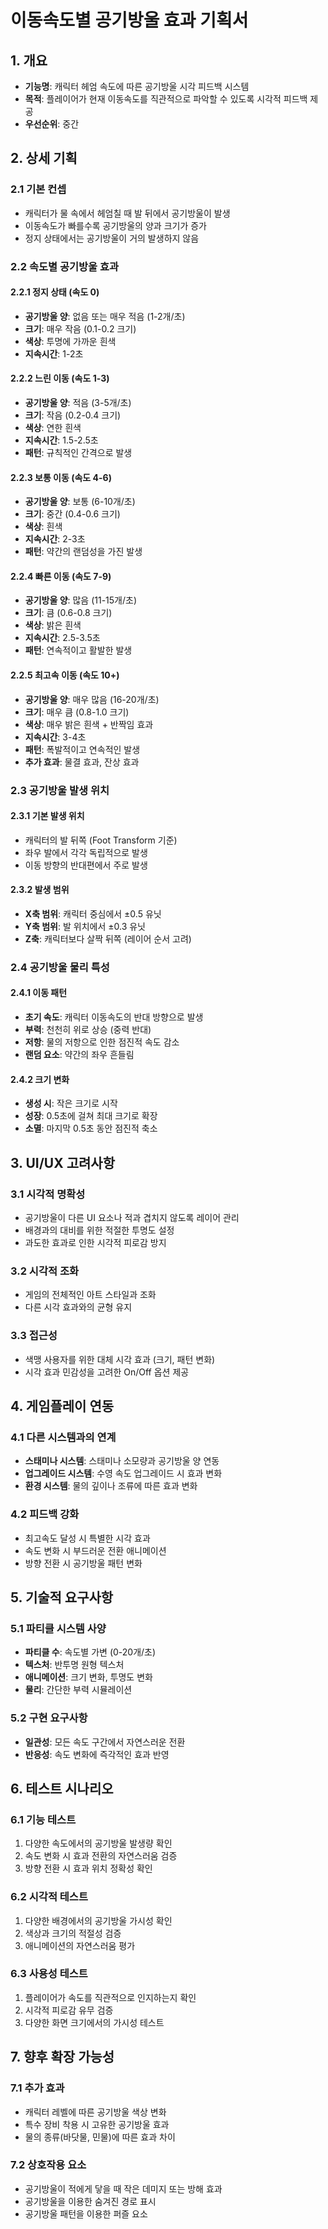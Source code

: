 # 이동속도별 공기방울 효과 기획서

## 1. 개요
- **기능명**: 캐릭터 헤엄 속도에 따른 공기방울 시각 피드백 시스템
- **목적**: 플레이어가 현재 이동속도를 직관적으로 파악할 수 있도록 시각적 피드백 제공
- **우선순위**: 중간

## 2. 상세 기획

### 2.1 기본 컨셉
- 캐릭터가 물 속에서 헤엄칠 때 발 뒤에서 공기방울이 발생
- 이동속도가 빠를수록 공기방울의 양과 크기가 증가
- 정지 상태에서는 공기방울이 거의 발생하지 않음

### 2.2 속도별 공기방울 효과

#### 2.2.1 정지 상태 (속도 0)
- **공기방울 양**: 없음 또는 매우 적음 (1-2개/초)
- **크기**: 매우 작음 (0.1-0.2 크기)
- **색상**: 투명에 가까운 흰색
- **지속시간**: 1-2초

#### 2.2.2 느린 이동 (속도 1-3)
- **공기방울 양**: 적음 (3-5개/초)
- **크기**: 작음 (0.2-0.4 크기)
- **색상**: 연한 흰색
- **지속시간**: 1.5-2.5초
- **패턴**: 규칙적인 간격으로 발생

#### 2.2.3 보통 이동 (속도 4-6)
- **공기방울 양**: 보통 (6-10개/초)
- **크기**: 중간 (0.4-0.6 크기)
- **색상**: 흰색
- **지속시간**: 2-3초
- **패턴**: 약간의 랜덤성을 가진 발생

#### 2.2.4 빠른 이동 (속도 7-9)
- **공기방울 양**: 많음 (11-15개/초)
- **크기**: 큼 (0.6-0.8 크기)
- **색상**: 밝은 흰색
- **지속시간**: 2.5-3.5초
- **패턴**: 연속적이고 활발한 발생

#### 2.2.5 최고속 이동 (속도 10+)
- **공기방울 양**: 매우 많음 (16-20개/초)
- **크기**: 매우 큼 (0.8-1.0 크기)
- **색상**: 매우 밝은 흰색 + 반짝임 효과
- **지속시간**: 3-4초
- **패턴**: 폭발적이고 연속적인 발생
- **추가 효과**: 물결 효과, 잔상 효과

### 2.3 공기방울 발생 위치

#### 2.3.1 기본 발생 위치
- 캐릭터의 발 뒤쪽 (Foot Transform 기준)
- 좌우 발에서 각각 독립적으로 발생
- 이동 방향의 반대편에서 주로 발생

#### 2.3.2 발생 범위
- **X축 범위**: 캐릭터 중심에서 ±0.5 유닛
- **Y축 범위**: 발 위치에서 ±0.3 유닛
- **Z축**: 캐릭터보다 살짝 뒤쪽 (레이어 순서 고려)

### 2.4 공기방울 물리 특성

#### 2.4.1 이동 패턴
- **초기 속도**: 캐릭터 이동속도의 반대 방향으로 발생
- **부력**: 천천히 위로 상승 (중력 반대)
- **저항**: 물의 저항으로 인한 점진적 속도 감소
- **랜덤 요소**: 약간의 좌우 흔들림

#### 2.4.2 크기 변화
- **생성 시**: 작은 크기로 시작
- **성장**: 0.5초에 걸쳐 최대 크기로 확장
- **소멸**: 마지막 0.5초 동안 점진적 축소

## 3. UI/UX 고려사항

### 3.1 시각적 명확성
- 공기방울이 다른 UI 요소나 적과 겹치지 않도록 레이어 관리
- 배경과의 대비를 위한 적절한 투명도 설정
- 과도한 효과로 인한 시각적 피로감 방지

### 3.2 시각적 조화
- 게임의 전체적인 아트 스타일과 조화
- 다른 시각 효과와의 균형 유지

### 3.3 접근성
- 색맹 사용자를 위한 대체 시각 효과 (크기, 패턴 변화)
- 시각 효과 민감성을 고려한 On/Off 옵션 제공

## 4. 게임플레이 연동

### 4.1 다른 시스템과의 연계
- **스태미나 시스템**: 스태미나 소모량과 공기방울 양 연동
- **업그레이드 시스템**: 수영 속도 업그레이드 시 효과 변화
- **환경 시스템**: 물의 깊이나 조류에 따른 효과 변화

### 4.2 피드백 강화
- 최고속도 달성 시 특별한 시각 효과
- 속도 변화 시 부드러운 전환 애니메이션
- 방향 전환 시 공기방울 패턴 변화

## 5. 기술적 요구사항

### 5.1 파티클 시스템 사양
- **파티클 수**: 속도별 가변 (0-20개/초)
- **텍스처**: 반투명 원형 텍스처
- **애니메이션**: 크기 변화, 투명도 변화
- **물리**: 간단한 부력 시뮬레이션

### 5.2 구현 요구사항
- **일관성**: 모든 속도 구간에서 자연스러운 전환
- **반응성**: 속도 변화에 즉각적인 효과 반영

## 6. 테스트 시나리오

### 6.1 기능 테스트
1. 다양한 속도에서의 공기방울 발생량 확인
2. 속도 변화 시 효과 전환의 자연스러움 검증
3. 방향 전환 시 효과 위치 정확성 확인

### 6.2 시각적 테스트
1. 다양한 배경에서의 공기방울 가시성 확인
2. 색상과 크기의 적절성 검증
3. 애니메이션의 자연스러움 평가

### 6.3 사용성 테스트
1. 플레이어가 속도를 직관적으로 인지하는지 확인
2. 시각적 피로감 유무 검증
3. 다양한 화면 크기에서의 가시성 테스트

## 7. 향후 확장 가능성

### 7.1 추가 효과
- 캐릭터 레벨에 따른 공기방울 색상 변화
- 특수 장비 착용 시 고유한 공기방울 효과
- 물의 종류(바닷물, 민물)에 따른 효과 차이

### 7.2 상호작용 요소
- 공기방울이 적에게 닿을 때 작은 데미지 또는 방해 효과
- 공기방울을 이용한 숨겨진 경로 표시
- 공기방울 패턴을 이용한 퍼즐 요소